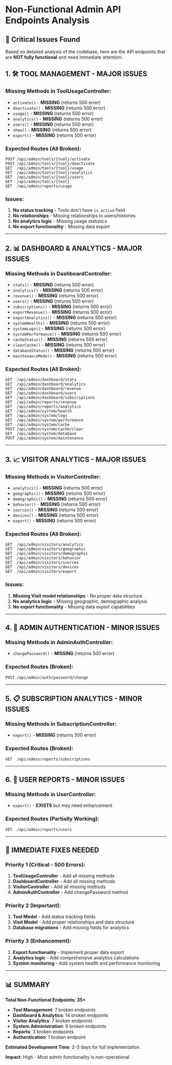 # Non-Functional Admin API Endpoints Analysis

## 🚨 Critical Issues Found

Based on detailed analysis of the codebase, here are the API endpoints that are **NOT fully functional** and need immediate attention:

## 1. 🛠️ TOOL MANAGEMENT - MAJOR ISSUES

### Missing Methods in ToolUsageController:
- `activate()` - **MISSING** (returns 500 error)
- `deactivate()` - **MISSING** (returns 500 error)  
- `usage()` - **MISSING** (returns 500 error)
- `analytics()` - **MISSING** (returns 500 error)
- `users()` - **MISSING** (returns 500 error)
- `show()` - **MISSING** (returns 500 error)
- `export()` - **MISSING** (returns 500 error)

### Expected Routes (All Broken):
```
POST /api/admin/tools/{tool}/activate
POST /api/admin/tools/{tool}/deactivate
GET  /api/admin/tools/{tool}/usage
GET  /api/admin/tools/{tool}/analytics
GET  /api/admin/tools/{tool}/users
GET  /api/admin/tools/{tool}
GET  /api/admin/reports/usage
```

### Issues:
1. **No status tracking** - Tools don't have `is_active` field
2. **No relationships** - Missing relationships to users/histories
3. **No analytics logic** - Missing usage statistics
4. **No export functionality** - Missing data export

---

## 2. 📊 DASHBOARD & ANALYTICS - MAJOR ISSUES

### Missing Methods in DashboardController:
- `stats()` - **MISSING** (returns 500 error)
- `analytics()` - **MISSING** (returns 500 error)
- `revenue()` - **MISSING** (returns 500 error)
- `users()` - **MISSING** (returns 500 error)
- `subscriptions()` - **MISSING** (returns 500 error)
- `exportRevenue()` - **MISSING** (returns 500 error)
- `exportAnalytics()` - **MISSING** (returns 500 error)
- `systemHealth()` - **MISSING** (returns 500 error)
- `systemLogs()` - **MISSING** (returns 500 error)
- `systemPerformance()` - **MISSING** (returns 500 error)
- `cacheStatus()` - **MISSING** (returns 500 error)
- `clearCache()` - **MISSING** (returns 500 error)
- `databaseStatus()` - **MISSING** (returns 500 error)
- `maintenanceMode()` - **MISSING** (returns 500 error)

### Expected Routes (All Broken):
```
GET  /api/admin/dashboard/stats
GET  /api/admin/dashboard/analytics
GET  /api/admin/dashboard/revenue
GET  /api/admin/dashboard/users
GET  /api/admin/dashboard/subscriptions
GET  /api/admin/reports/revenue
GET  /api/admin/reports/analytics
GET  /api/admin/system/health
GET  /api/admin/system/logs
GET  /api/admin/system/performance
GET  /api/admin/system/cache
POST /api/admin/system/cache/clear
GET  /api/admin/system/database
POST /api/admin/system/maintenance
```

---

## 3. 📈 VISITOR ANALYTICS - MAJOR ISSUES

### Missing Methods in VisitorController:
- `analytics()` - **MISSING** (returns 500 error)
- `geographic()` - **MISSING** (returns 500 error)
- `demographic()` - **MISSING** (returns 500 error)
- `behavior()` - **MISSING** (returns 500 error)
- `sources()` - **MISSING** (returns 500 error)
- `devices()` - **MISSING** (returns 500 error)
- `export()` - **MISSING** (returns 500 error)

### Expected Routes (All Broken):
```
GET  /api/admin/visitors/analytics
GET  /api/admin/visitors/geographic
GET  /api/admin/visitors/demographic
GET  /api/admin/visitors/behavior
GET  /api/admin/visitors/sources
GET  /api/admin/visitors/devices
GET  /api/admin/visitors/export
```

### Issues:
1. **Missing Visit model relationships** - No proper data structure
2. **No analytics logic** - Missing geographic, demographic analysis
3. **No export functionality** - Missing data export capabilities

---

## 4. 🔐 ADMIN AUTHENTICATION - MINOR ISSUES

### Missing Methods in AdminAuthController:
- `changePassword()` - **MISSING** (returns 500 error)

### Expected Routes (Broken):
```
POST /api/admin/auth/password/change
```

---

## 5. 📋 SUBSCRIPTION ANALYTICS - MINOR ISSUES

### Missing Methods in SubscriptionController:
- `export()` - **MISSING** (returns 500 error)

### Expected Routes (Broken):
```
GET  /api/admin/reports/subscriptions
```

---

## 6. 👥 USER REPORTS - MINOR ISSUES

### Missing Methods in UserController:
- `export()` - **EXISTS** but may need enhancement

### Expected Routes (Partially Working):
```
GET  /api/admin/reports/users
```

---

## 🔧 IMMEDIATE FIXES NEEDED

### Priority 1 (Critical - 500 Errors):
1. **ToolUsageController** - Add all missing methods
2. **DashboardController** - Add all missing methods  
3. **VisitorController** - Add all missing methods
4. **AdminAuthController** - Add changePassword method

### Priority 2 (Important):
1. **Tool Model** - Add status tracking fields
2. **Visit Model** - Add proper relationships and data structure
3. **Database migrations** - Add missing fields for analytics

### Priority 3 (Enhancement):
1. **Export functionality** - Implement proper data export
2. **Analytics logic** - Add comprehensive analytics calculations
3. **System monitoring** - Add system health and performance monitoring

---

## 📊 SUMMARY

**Total Non-Functional Endpoints: 35+**

- **Tool Management**: 7 broken endpoints
- **Dashboard & Analytics**: 14 broken endpoints  
- **Visitor Analytics**: 7 broken endpoints
- **System Administration**: 6 broken endpoints
- **Reports**: 3 broken endpoints
- **Authentication**: 1 broken endpoint

**Estimated Development Time**: 2-3 days for full implementation

**Impact**: High - Most admin functionality is non-operational
